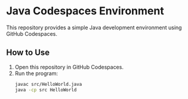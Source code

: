 # Java Codespaces Environment

This repository provides a simple Java development environment using GitHub Codespaces.

## How to Use

1. Open this repository in GitHub Codespaces.
2. Run the program:
   ```bash
   javac src/HelloWorld.java
   java -cp src HelloWorld
